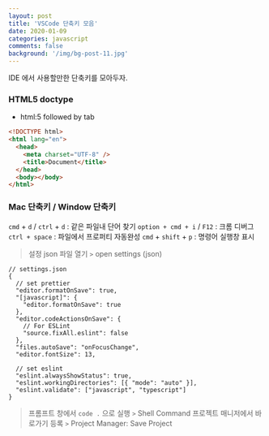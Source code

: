 ```yaml
---
layout: post
title: 'VSCode 단축키 모음'
date: 2020-01-09
categories: javascript
comments: false
background: '/img/bg-post-11.jpg'
---
```


IDE 에서 사용할만한 단축키를 모아두자.

### HTML5 doctype

- html:5 followed by tab

```html
<!DOCTYPE html>
<html lang="en">
  <head>
    <meta charset="UTF-8" />
    <title>Document</title>
  </head>
  <body></body>
</html>
```

### Mac 단축키 / Window 단축키

`cmd` + `d` / `ctrl` + `d` : 같은 파일내 단어 찾기
`option + cmd + i` / `F12` : 크롬 디버그
`ctrl + space` : 파일에서 프로퍼티 자동완성
`cmd` + `shift` + `p` : 명령어 실행창 표시

> 설정 json 파일 열기
> `>` open settings (json)

```
// settings.json
{
  // set prettier
  "editor.formatOnSave": true,
  "[javascript]": {
    "editor.formatOnSave": true
  },
  "editor.codeActionsOnSave": {
    // For ESLint
    "source.fixAll.eslint": false
  },
  "files.autoSave": "onFocusChange",
  "editor.fontSize": 13,

  // set eslint
  "eslint.alwaysShowStatus": true,
  "eslint.workingDirectories": [{ "mode": "auto" }],
  "eslint.validate": ["javascript", "typescript"]
}
```

> 프롬프트 창에서 `code .` 으로 실행
> `>` Shell Command
> 프로젝트 매니저에서 바로가기 등록
> `>` Project Manager: Save Project
